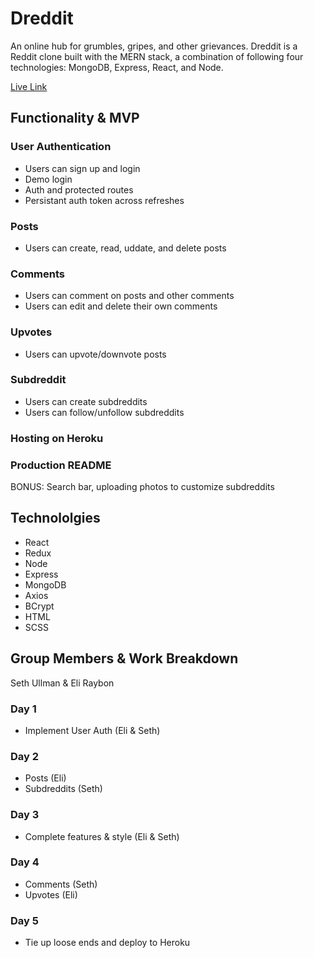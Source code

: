 # Dreddit

An online hub for grumbles, gripes, and other grievances. Dreddit is a Reddit clone built with the MERN stack, 
a combination of following four technologies: MongoDB, Express, React, and Node.

[Live Link](https://github.com/eliraybon/dreadit)

## Functionality & MVP

### User Authentication
-  Users can sign up and login
-  Demo login
-  Auth and protected routes 
-  Persistant auth token across refreshes 

### Posts
-  Users can create, read, uddate, and delete posts

### Comments 
-  Users can comment on posts and other comments
-  Users can edit and delete their own comments

### Upvotes 
-  Users can upvote/downvote posts

### Subdreddit
-  Users can create subdreddits
-  Users can follow/unfollow subdreddits

### Hosting on Heroku

### Production README

BONUS: Search bar, uploading photos to customize subdreddits

## Technololgies
-  React
-  Redux
-  Node
-  Express
-  MongoDB
-  Axios
-  BCrypt
-  HTML
-  SCSS

## Group Members & Work Breakdown
Seth Ullman & Eli Raybon

### Day 1
-  Implement User Auth (Eli & Seth)

### Day 2
-  Posts (Eli)
-  Subdreddits (Seth)

### Day 3
-  Complete features & style (Eli & Seth)

### Day 4
-  Comments (Seth)
-  Upvotes (Eli)

### Day 5
-  Tie up loose ends and deploy to Heroku




